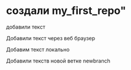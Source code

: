 # создали my_first_repo" 
добавили текст 

Добавили текст через веб браузер

Добавим текст локально

Добавили текств новой ветке newbranch